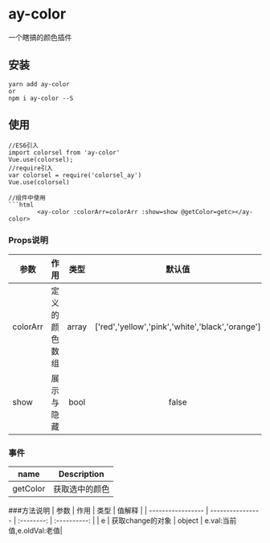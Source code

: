 # ay-color
一个瞎搞的颜色插件

## 安装
```JS
yarn add ay-color
or
npm i ay-color --S
```

## 使用
```JS
//ES6引入
import colorsel from 'ay-color' 
Vue.use(colorsel);
//require引入
var colorsel = require('colorsel_ay')
Vue.use(colorsel)

//组件中使用
```html
        <ay-color :colorArr=colorArr :show=show @getColor=getc></ay-color>
```

### Props说明

|    参数    |    作用   |   类型   | 默认值 |
| -----------------  | ---------------- | :--------: | :----------: |
| colorArr        | 定义的颜色数组 | array  | ['red','yellow','pink','white','black','orange']|
| show       | 展示与隐藏 |bool|false|


### 事件

| name | Description   |  
| :--------:   | -----  |
|    getColor    |  获取选中的颜色


###方法说明
|    参数    |    作用   |   类型   | 值解释 |
| -----------------  | ---------------- | :--------: | :----------: |
| e        | 获取change的对象 | object  | e.val:当前值,e.oldVal:老值|



